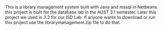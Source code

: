 This is a library management system built with Java and mssql in Netbeans.  this project is built for the database lab in the AUST 3.1 semester. Later this project we used in 3.2 for our ISD Lab.
If anyone wants to download or run this project use the librarymanagement.zip file to do that.
